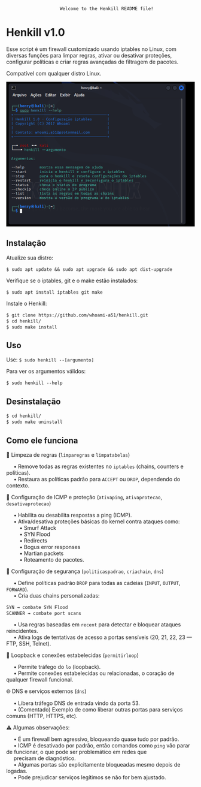 						Welcome to the Henkill README file!    

Henkill v1.0
=============

Esse script é um firewall customizado usando iptables no Linux, com diversas funções para limpar regras, ativar ou desativar proteções, configurar políticas e criar regras avançadas de filtragem de pacotes.   

Compatível com qualquer distro Linux.

![descrição](/henkill.png)  

Instalação
-----------

Atualize sua distro:
 
    $ sudo apt update && sudo apt upgrade && sudo apt dist-upgrade

Verifique se o iptables, git e o make estão instalados:
 
    $ sudo apt install iptables git make

Instale o Henkill:

    $ git clone https://github.com/whoami-a51/henkill.git
    $ cd henkill/
    $ sudo make install
    
Uso
----

Use: ```$ sudo henkill --[argumento]```

Para ver os argumentos válidos:

    $ sudo henkill --help


Desinstalação
--------------

    $ cd henkill/
    $ sudo make uninstall  


Como ele funciona
-----------

🧹 Limpeza de regras (```limparegras``` e ```limpatabelas```)  

&nbsp;&nbsp;&nbsp;&nbsp; • Remove todas as regras existentes no ```iptables``` (chains, counters e políticas).  
&nbsp;&nbsp;&nbsp;&nbsp; • Restaura as políticas padrão para ```ACCEPT``` ou ```DROP```, dependendo do contexto.  

📡 Configuração de ICMP e proteção (```ativaping```, ```ativaprotecao```, ```desativaprotecao```)  

&nbsp;&nbsp;&nbsp;&nbsp; • Habilita ou desabilita respostas a ping (ICMP).  
&nbsp;&nbsp;&nbsp;&nbsp; • Ativa/desativa proteções básicas do kernel contra ataques como:  
&nbsp;&nbsp;&nbsp;&nbsp;&nbsp;&nbsp;&nbsp;&nbsp; • Smurf Attack  
&nbsp;&nbsp;&nbsp;&nbsp;&nbsp;&nbsp;&nbsp;&nbsp; • SYN Flood   
&nbsp;&nbsp;&nbsp;&nbsp;&nbsp;&nbsp;&nbsp;&nbsp; • Redirects  
&nbsp;&nbsp;&nbsp;&nbsp;&nbsp;&nbsp;&nbsp;&nbsp; • Bogus error responses  
&nbsp;&nbsp;&nbsp;&nbsp;&nbsp;&nbsp;&nbsp;&nbsp; • Martian packets  
&nbsp;&nbsp;&nbsp;&nbsp;&nbsp;&nbsp;&nbsp;&nbsp; • Roteamento de pacotes.  

🔐 Configuração de segurança (```politicaspadrao```, ```criachain```, ```dns```)  
	
 &nbsp;&nbsp;&nbsp;&nbsp; • Define políticas padrão ```DROP``` para todas as cadeias (```INPUT```, ```OUTPUT```, ```FORWARD```).  
 &nbsp;&nbsp;&nbsp;&nbsp; • Cria duas chains personalizadas:  
 
	SYN → combate SYN Flood  
	SCANNER → combate port scans  

&nbsp;&nbsp;&nbsp;&nbsp; • Usa regras baseadas em ```recent``` para detectar e bloquear ataques reincidentes.  
&nbsp;&nbsp;&nbsp;&nbsp; • Ativa logs de tentativas de acesso a portas sensíveis (20, 21, 22, 23 — FTP, SSH, Telnet).  

🔁 Loopback e conexões estabelecidas (```permitirloop```)  

&nbsp;&nbsp;&nbsp;&nbsp; • Permite tráfego do ```lo``` (loopback).  
&nbsp;&nbsp;&nbsp;&nbsp; • Permite conexões estabelecidas ou relacionadas, o coração de qualquer firewall funcional.  

🌐 DNS e serviços externos (```dns```)  

&nbsp;&nbsp;&nbsp;&nbsp; • Libera tráfego DNS de entrada vindo da porta 53.  
&nbsp;&nbsp;&nbsp;&nbsp; • (Comentado) Exemplo de como liberar outras portas para serviços comuns (HTTP, HTTPS, etc).  


⚠️ Algumas observações:  

&nbsp;&nbsp;&nbsp;&nbsp; • É um firewall bem agressivo, bloqueando quase tudo por padrão.  
&nbsp;&nbsp;&nbsp;&nbsp; • ICMP é desativado por padrão, então comandos como ```ping``` vão parar de funcionar, o que pode ser problemático em redes que  
&nbsp;&nbsp;&nbsp;&nbsp; precisam de diagnóstico.  
&nbsp;&nbsp;&nbsp;&nbsp; • Algumas portas são explicitamente bloqueadas mesmo depois de logadas.   
&nbsp;&nbsp;&nbsp;&nbsp; • Pode prejudicar serviços legítimos se não for bem ajustado.  
    
